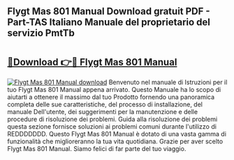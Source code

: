 ## Flygt Mas 801 Manual Download gratuit PDF - Part-TAS Italiano Manuale del proprietario del servizio PmtTb

# <h2><a href="http://dfgeahe.blite.top/?on=Flygt+Mas+801+Manual">🔗Download 👉🔴 Flygt Mas 801 Manual</a></h2>

[![Flygt Mas 801 Manual download](https://i.imgur.com/lujVjoI.png)](http://dfgeahe.blite.top/?on=Flygt+Mas+801+Manual)
Benvenuto nel manuale di Istruzioni per il tuo Flygt Mas 801 Manual appena arrivato. Questo Manuale ha lo scopo di aiutarti a ottenere il massimo dal tuo Prodotto fornendo una panoramica completa delle sue caratteristiche, del processo di installazione, del manuale Dell'utente, dei suggerimenti per la manutenzione e delle procedure di risoluzione dei problemi. Guida alla risoluzione dei problemi questa sezione fornisce soluzioni ai problemi comuni durante l'utilizzo di REDDDDDDD. Questo Flygt Mas 801 Manual è dotato di una vasta gamma di funzionalità che miglioreranno la tua vita quotidiana. Grazie per aver scelto Flygt Mas 801 Manual. Siamo felici di far parte del tuo viaggio.
